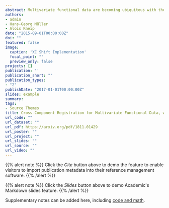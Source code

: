 ```yaml
---
abstract: Multivariate functional data are becoming ubiquitous with the advance of modern technology. Multivariate functional data are substantially more complex than univariate functional data. In particular, we study a novel model for multivariate functional data where the component processes exhibit mutual time warping. That is, the component processes exhibit a similar shape but are subject to time warping across their domains. To address this previously unconsidered mode of warping, we propose new registration methodology which is based on a shift-warping model. Our method differs from existing registration methods in several major ways. Namely, instead of focusing on individual-specific registration, we focus on registering across components on a population-wide level. By doing so our proposed estimates for these shifts enjoy parametric rates of convergence and often have intuitive physical interpretations. We exemplify these interpretations by applying our methodology to the Zürich Longitudinal Growth data. We also demonstrate the conditions under which our methodology works via simulation.
authors:
- admin
- Hans-Georg Müller
- Alois Kneip
date: "2015-09-01T00:00:00Z"
doi: ""
featured: false
image:
  caption: 'XC Shift Implementation'
  focal_point: ""
  preview_only: false
projects: []
publication: ''
publication_short: ""
publication_types:
- "2"
publishDate: "2017-01-01T00:00:00Z"
slides: example
summary: 
tags:
- Source Themes
title: Cross-Component Registration for Multivariate Functional Data, with Application to Growth Curves
url_code: ""
url_dataset: ""
url_pdf: https://arxiv.org/pdf/1811.01429
url_poster: ""
url_project: ""
url_slides: ""
url_source: ""
url_video: ""
---
```


{{% alert note %}}
Click the *Cite* button above to demo the feature to enable visitors to import publication metadata into their reference management software.
{{% /alert %}}

{{% alert note %}}
Click the *Slides* button above to demo Academic's Markdown slides feature.
{{% /alert %}}

Supplementary notes can be added here, including [code and math](https://sourcethemes.com/academic/docs/writing-markdown-latex/).

